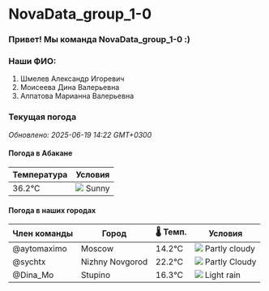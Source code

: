 # NovaData_group_1-0
### Привет! Мы команда NovaData_group_1-0 :)

### Наши ФИО:
1. Шмелев Александр Игоревич
2. Моисеева Дина Валерьевна
3. Алпатова Марианна Валерьевна

### Текущая погода
<!-- WEATHER:START -->
_Обновлено: 2025-06-19 14:22 GMT+0300_

#### Погода в Абакане

| Температура | Условия |
|-------------|----------|
| 36.2°C     | ![](https://cdn.weatherapi.com/weather/64x64/day/113.png) Sunny |

#### Погода в наших городах

| Член команды  | Город               | 🌡️ Темп.  | Условия          |
|---------------|---------------------|-----------|--------------------|
| @aytomaximo    | Moscow              |   14.2°C | ![](https://cdn.weatherapi.com/weather/64x64/day/116.png) Partly cloudy |
| @sychtx        | Nizhny Novgorod     |   22.2°C | ![](https://cdn.weatherapi.com/weather/64x64/day/116.png) Partly Cloudy |
| @Dina_Mo       | Stupino             |   16.3°C | ![](https://cdn.weatherapi.com/weather/64x64/day/296.png) Light rain   |

<!-- WEATHER:END -->
